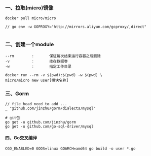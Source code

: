 
### 一、拉取(micro)镜像
```
docker pull micro/micro

// go env -w GOPROXY="http://mirrors.aliyun.com/goproxy/,direct"


```

### 二、创建一个module
```
--rm        :       保证每次结束运行容器之后删除
-v          :       挂在数据卷
-w          :       指定工作目录

docker run --rm -v $(pwd):$(pwd) -w $(pwd) \
micro/micro new user[模块名称]
```

### 三、Gorm
```
// file head need to add ...
_ "github.com/jinzhu/gorm/dialects/mysql"

# git包
go get -u github.com/jinzhu/gorm
go get -u github.com/go-sql-driver/mysql

```

#### 四、Go交叉编译
```
CGO_ENABLED=0 GOOS=linux GOARCH=amd64 go build -o user *.go
```